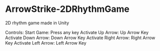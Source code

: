 # ArrowStrike-2DRhythmGame
2D rhythm game made in Unity

Controls:
Start Game: Press any key
Activate Up Arrow: Up Arrow Key
Activate Down Arrow: Down Arrow Key
Activate Right Arrow: Right Arrow Key
Activate Left Arrow: Left Arrow Key
